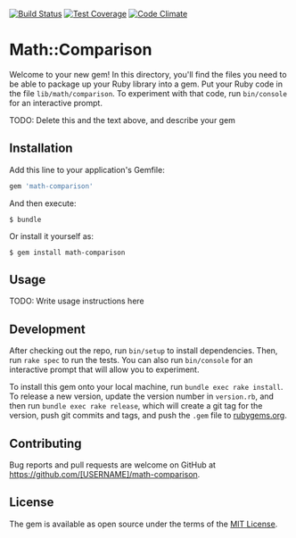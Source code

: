 [![Build Status](https://travis-ci.org/henroca/math-comparison.svg?branch=master)](https://travis-ci.org/henroca/math-comparison)
[![Test Coverage](https://api.codeclimate.com/v1/badges/207b4ebd66bfb40aee05/test_coverage)](https://codeclimate.com/github/henroca/math-comparison/test_coverage)
[![Code Climate](https://codeclimate.com/github/codeclimate/codeclimate/badges/gpa.svg)](https://codeclimate.com/github/henroca/math-comparison)

# Math::Comparison

Welcome to your new gem! In this directory, you'll find the files you need to be able to package up your Ruby library into a gem. Put your Ruby code in the file `lib/math/comparison`. To experiment with that code, run `bin/console` for an interactive prompt.

TODO: Delete this and the text above, and describe your gem

## Installation

Add this line to your application's Gemfile:

```ruby
gem 'math-comparison'
```

And then execute:

    $ bundle

Or install it yourself as:

    $ gem install math-comparison

## Usage

TODO: Write usage instructions here

## Development

After checking out the repo, run `bin/setup` to install dependencies. Then, run `rake spec` to run the tests. You can also run `bin/console` for an interactive prompt that will allow you to experiment.

To install this gem onto your local machine, run `bundle exec rake install`. To release a new version, update the version number in `version.rb`, and then run `bundle exec rake release`, which will create a git tag for the version, push git commits and tags, and push the `.gem` file to [rubygems.org](https://rubygems.org).

## Contributing

Bug reports and pull requests are welcome on GitHub at https://github.com/[USERNAME]/math-comparison.

## License

The gem is available as open source under the terms of the [MIT License](https://opensource.org/licenses/MIT).
